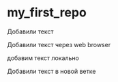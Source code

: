 # my_first_repo

Добавили текст

Добавили текст через web browser

добавим текст локально

Добавили текст в новой ветке
